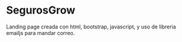 # SegurosGrow
Landing page creada con html, bootstrap, javascript, y uso de libreria emailjs para mandar correo.
